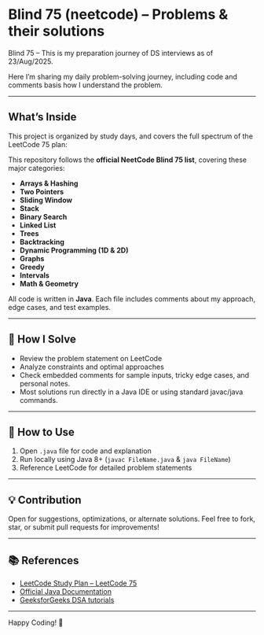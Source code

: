 # Blind 75 (neetcode) – Problems & their solutions

Blind 75 – This is my preparation journey of DS interviews as of 23/Aug/2025.

Here I’m sharing my daily problem-solving journey, including code and comments basis how I understand the problem.

***

## What’s Inside

This project is organized by study days, and covers the full spectrum of the LeetCode 75 plan:

This repository follows the **official NeetCode Blind 75 list**, covering these major categories:

- **Arrays & Hashing**
- **Two Pointers**
- **Sliding Window**
- **Stack**
- **Binary Search**
- **Linked List**
- **Trees**
- **Backtracking**
- **Dynamic Programming (1D & 2D)**
- **Graphs**
- **Greedy**
- **Intervals**
- **Math & Geometry**

All code is written in **Java**. Each file includes comments about my approach, edge cases, and test examples.

***

## 🏹 How I Solve

- Review the problem statement on LeetCode
- Analyze constraints and optimal approaches
- Check embedded comments for sample inputs, tricky edge cases, and personal notes.
- Most solutions run directly in a Java IDE or using standard javac/java commands.

***

## 🚩 How to Use

1. Open `.java` file for code and explanation
2. Run locally using Java 8+ (`javac FileName.java` \& `java FileName`)
3. Reference LeetCode for detailed problem statements

***

## 💡 Contribution

Open for suggestions, optimizations, or alternate solutions.
Feel free to fork, star, or submit pull requests for improvements!

***

## 📚 References

- [LeetCode Study Plan – LeetCode 75](https://leetcode.com/study-plan/leetcode-75/)
- [Official Java Documentation](https://docs.oracle.com/javase/8/docs/)
- [GeeksforGeeks DSA tutorials](https://www.geeksforgeeks.org/data-structures/)

***

Happy Coding! 🚀


